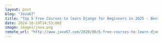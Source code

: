 ```yaml
---
layout: post
blog: "Java67"
title: "Top 5 Free Courses to learn Django for Beginners in 2025 - Best of Lot"
date: 2024-10-19T14:53:00Z
image: images/java.png
remote_url: "http://www.java67.com/2020/08/5-free-courses-to-learn-django-by-building-projects.html"
---
```

